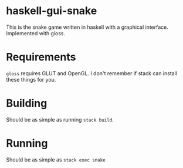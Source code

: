 # haskell-gui-snake

This is the snake game written in haskell with a graphical interface.
Implemented with gloss.

# Requirements
`gloss` requires GLUT and OpenGL. I don't remember if stack can install these things for you.

# Building
Should be as simple as running `stack build`.

# Running

Should be as simple as `stack exec snake`
